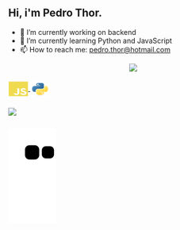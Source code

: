 ## Hi, i'm Pedro Thor.
- 🔭 I’m currently working on backend
- 🌱 I’m currently learning Python and JavaScript
- 📫 How to reach me: pedro.thor@hotmail.com

<div align="center">
  <a href="https://github.com/pedrothor">
  <img height="180em" src="https://github-readme-stats.vercel.app/api?username=pedrothor&show_icons=true&theme=dark&include_all_commits=true&count_private=true"/>
    </div>
<div style="display: inline_block"><br>
  <img align="center" alt="Rafa-Js" height="30" width="40" src="https://raw.githubusercontent.com/devicons/devicon/master/icons/javascript/javascript-plain.svg">
  <img align="center" alt="Rafa-Python" height="30" width="40" src="https://raw.githubusercontent.com/devicons/devicon/master/icons/python/python-original.svg">
  
  ###
  
  <a href = "mailto:contatopedro.thor@hotmail.com"><img src="https://img.shields.io/badge/-hotmail-%23333?style=for-the-badge&logo=gmail&logoColor=white" target="_blank"></a>
</div>
  
###
  
<div>
  
![Snake animation](https://github.com/rafaballerini/rafaballerini/blob/output/github-contribution-grid-snake.svg)
 
</div>
